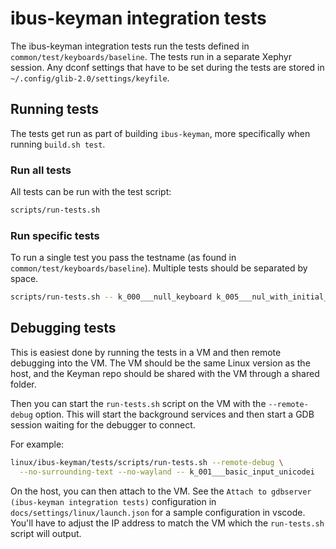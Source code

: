 # ibus-keyman integration tests

The ibus-keyman integration tests run the tests defined in `common/test/keyboards/baseline`.
The tests run in a separate Xephyr session. Any dconf settings that have to be set during the tests
are stored in `~/.config/glib-2.0/settings/keyfile`.

## Running tests

The tests get run as part of building `ibus-keyman`, more specifically when running `build.sh test`.

### Run all tests

All tests can be run with the test script:

```bash
scripts/run-tests.sh
```

### Run specific tests

To run a single test you pass the testname (as found in
`common/test/keyboards/baseline`). Multiple tests should be separated by space.

```bash
scripts/run-tests.sh -- k_000___null_keyboard k_005___nul_with_initial_context
```

## Debugging tests

This is easiest done by running the tests in a VM and then remote debugging
into the VM. The VM should be the same Linux version as the host, and the
Keyman repo should be shared with the VM through a shared folder.

Then you can start the `run-tests.sh` script on the VM with the
`--remote-debug` option. This will start the background services and then
start a GDB session waiting for the debugger to connect.

For example:

```bash
linux/ibus-keyman/tests/scripts/run-tests.sh --remote-debug \
  --no-surrounding-text --no-wayland -- k_001___basic_input_unicodei
```

On the host, you can then attach to the VM. See the
`Attach to gdbserver (ibus-keyman integration tests)` configuration
in `docs/settings/linux/launch.json` for a sample configuration in
vscode. You'll have to adjust the IP address to match the VM which the
`run-tests.sh` script will output.
